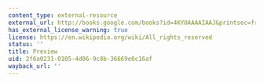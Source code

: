 ```yaml
---
content_type: external-resource
external_url: http://books.google.com/books?id=4KYOAAAAIAAJ&printsec=frontcover&dq=Melville,+Piazza+Tales&cd=1#v=onepage&q&f=false
has_external_license_warning: true
license: https://en.wikipedia.org/wiki/All_rights_reserved
status: ''
title: Preview
uid: 2f6a0231-0105-4d06-9c8b-36669e0c16af
wayback_url: ''
---
```

